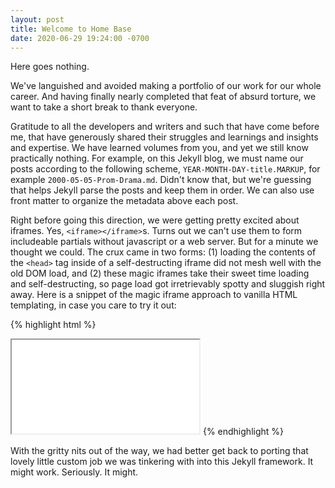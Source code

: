 ```yaml
---
layout: post
title: Welcome to Home Base
date: 2020-06-29 19:24:00 -0700
---
```


Here goes nothing.

We've languished and avoided making a portfolio of our work for our whole career.
And having finally nearly completed that feat of absurd torture,
we want to take a short break to thank everyone.

Gratitude to all the developers and writers and such that have come before me,
that have generously shared their struggles and learnings and insights and
expertise. We have learned volumes from you, and yet we still know practically
nothing. For example, on this Jekyll blog, we must name our posts according to
the following scheme, `YEAR-MONTH-DAY-title.MARKUP`, for example
`2000-05-05-Prom-Drama.md`. Didn't know that, but we're guessing that helps
Jekyll parse the posts and keep them in order. We can also use front matter to
organize the metadata above each post.

Right before going this direction, we were getting pretty excited about iframes.
Yes, `<iframe></iframe>`s. Turns out we can't use them to form includeable
partials without javascript or a web server. But for a minute we thought we
could. The crux came in two forms: (1) loading the contents of the `<head>` tag
inside of a self-destructing iframe did not mesh well with the old DOM load,
and (2) these magic iframes take their sweet time loading and
self-destructing, so page load got irretrievably spotty and sluggish right
away. Here is a snippet of the magic iframe approach to vanilla HTML templating, in case you care to try it out:

{% highlight html %}
  <iframe src="./inc/head.html" onload="this.before((this.contentDocument.body||this.contentDocument).children[0]);this.remove()"></iframe>
{% endhighlight %}

With the gritty nits out of the way, we had better get back to porting that
lovely little custom job we was tinkering with into this Jekyll framework. It
might work. Seriously. It might.
